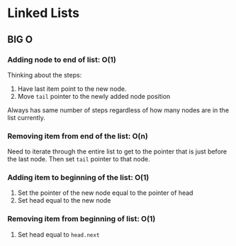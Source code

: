 # Linked Lists

## BIG O

### Adding node to end of list: O(1)

Thinking about the steps:

1. Have last item point to the new node.
2. Move `tail` pointer to the newly added node position

Always has same number of steps regardless of how many nodes are in the list currently.

### Removing item from end of the list: O(n)

Need to iterate through the entire list to get to the pointer that is just before the last node. Then set `tail` pointer to that node.

### Adding item to beginning of the list: O(1)

1. Set the pointer of the new node equal to the pointer of head
2. Set head equal to the new node

### Removing item from beginning of list: O(1)

1. Set head equal to `head.next`
